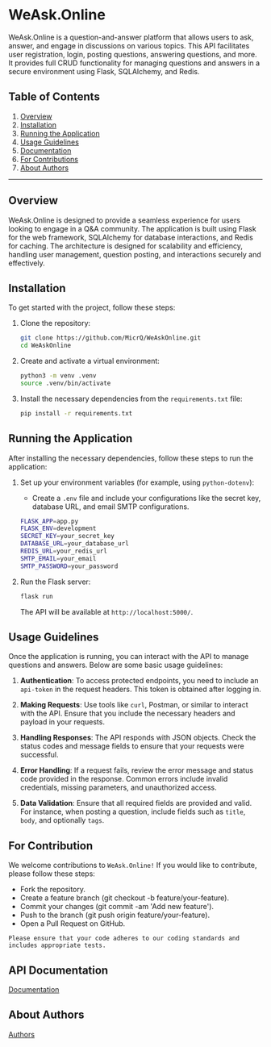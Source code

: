 # WeAsk.Online

WeAsk.Online is a question-and-answer platform that allows users to ask, answer, and engage in discussions on various topics. This API facilitates user registration, login, posting questions, answering questions, and more. It provides full CRUD functionality for managing questions and answers in a secure environment using Flask, SQLAlchemy, and Redis.

## Table of Contents
1. [Overview](#overview)
2. [Installation](#installation)
3. [Running the Application](#running-the-application)
4. [Usage Guidelines](#usage-guidelines)
5. [Documentation](#api-documentation)
6. [For Contributions](#For-Contributions)
7. [About Authors](#About-Authors)
---

## Overview

WeAsk.Online is designed to provide a seamless experience for users looking to engage in a Q&A community. The application is built using Flask for the web framework, SQLAlchemy for database interactions, and Redis for caching. The architecture is designed for scalability and efficiency, handling user management, question posting, and interactions securely and effectively.

## Installation

To get started with the project, follow these steps:

1. Clone the repository:

    ```bash
    git clone https://github.com/MicrQ/WeAskOnline.git
    cd WeAskOnline
    ```

2. Create and activate a virtual environment:

    ```bash
    python3 -m venv .venv
    source .venv/bin/activate
    ```

3. Install the necessary dependencies from the `requirements.txt` file:

    ```bash
    pip install -r requirements.txt
    ```

## Running the Application

After installing the necessary dependencies, follow these steps to run the application:

1. Set up your environment variables (for example, using `python-dotenv`):
   - Create a `.env` file and include your configurations like the secret key, database URL, and email SMTP configurations.

    ```bash
    FLASK_APP=app.py
    FLASK_ENV=development
    SECRET_KEY=your_secret_key
    DATABASE_URL=your_database_url
    REDIS_URL=your_redis_url
    SMTP_EMAIL=your_email
    SMTP_PASSWORD=your_password
    ```

2. Run the Flask server:

    ```bash
    flask run
    ```

   The API will be available at `http://localhost:5000/`.

## Usage Guidelines

Once the application is running, you can interact with the API to manage questions and answers. Below are some basic usage guidelines:

1. **Authentication**: To access protected endpoints, you need to include an `api-token` in the request headers. This token is obtained after logging in.

2. **Making Requests**: Use tools like `curl`, Postman, or similar to interact with the API. Ensure that you include the necessary headers and payload in your requests.

3. **Handling Responses**: The API responds with JSON objects. Check the status codes and message fields to ensure that your requests were successful.

4. **Error Handling**: If a request fails, review the error message and status code provided in the response. Common errors include invalid credentials, missing parameters, and unauthorized access.

5. **Data Validation**: Ensure that all required fields are provided and valid. For instance, when posting a question, include fields such as `title`, `body`, and optionally `tags`.


## For Contribution

We welcome contributions to `WeAsk.Online!` If you would like to contribute, please follow these steps:

-  Fork the repository.
- Create a feature branch (git checkout -b feature/your-feature).
- Commit your changes (git commit -am 'Add new feature').
- Push to the branch (git push origin feature/your-feature).
- Open a Pull Request on GitHub.

`Please ensure that your code adheres to our coding standards and includes appropriate tests.`

##  API Documentation
[Documentation](https://github.com/MicrQ/WeAskOnline/blob/main/docs/v1/v1_docs.md)
## About Authors
[Authors](https://github.com/MicrQ/WeAskOnline/blob/main/AUTHORS)
